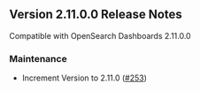 ## Version 2.11.0.0 Release Notes

Compatible with OpenSearch Dashboards 2.11.0.0

### Maintenance

* Increment Version to 2.11.0 ([#253](https://github.com/opensearch-project/dashboards-visualizations/pull/253))
